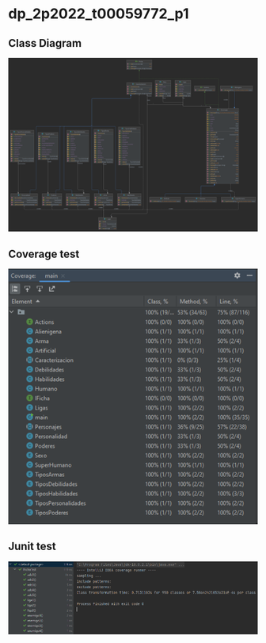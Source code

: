 # dp_2p2022_t00059772_p1

## Class Diagram

![img.png](img.png)

## Coverage test

![img_1.png](img_1.png)

## Junit test

![img_2.png](img_2.png)
